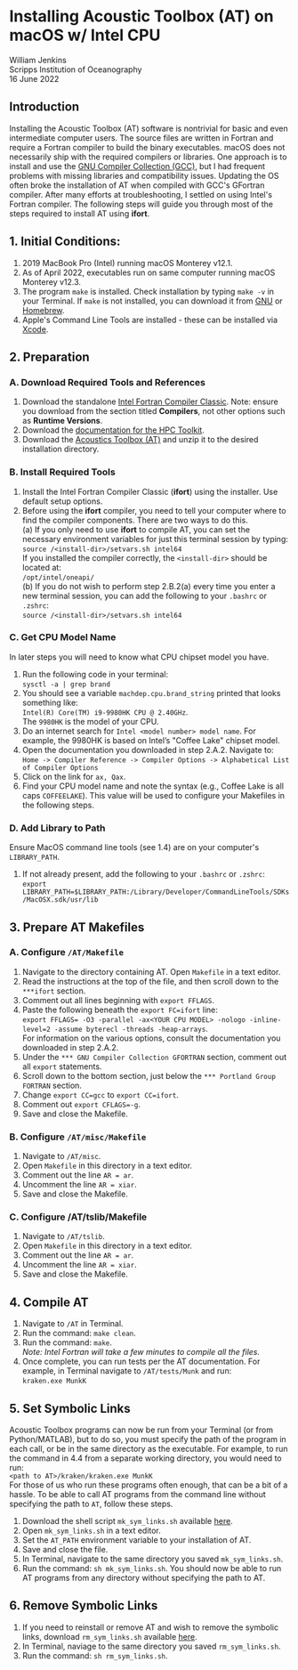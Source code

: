 # Installing Acoustic Toolbox (AT) on macOS w/ Intel CPU
William Jenkins
<br>Scripps Institution of Oceanography
<br>16 June 2022

## Introduction
Installing the Acoustic Toolbox (AT) software is nontrivial for basic and even intermediate computer users.  The source files are written in Fortran and require a Fortran compiler to build the binary executables.  macOS does not necessarily ship with the required compilers or libraries.  One approach is to install and use the [GNU Compiler Collection (GCC)](https://gcc.gnu.org), but I had frequent problems with missing libraries and compatibility issues.  Updating the OS often broke the installation of AT when compiled with GCC's GFortran compiler.  After many efforts at troubleshooting, I settled on using Intel's Fortran compiler.  The following steps will guide you through most of the steps required to install AT using **ifort**.

## 1. Initial Conditions:
1. 2019 MacBook Pro (Intel) running macOS Monterey v12.1.  
2. As of April 2022, executables run on same computer running macOS Monterey v12.3.
3. The program `make` is installed.  Check installation by typing `make -v` in your Terminal.  If `make` is not installed, you can download it from [GNU](https://www.gnu.org/software/make/) or [Homebrew](https://formulae.brew.sh/formula/make).
4. Apple's Command Line Tools are installed - these can be installed via [Xcode](https://developer.apple.com/xcode/).

## 2. Preparation
### A. Download Required Tools and References
1. Download the standalone [Intel Fortran Compiler Classic](https://www.intel.com/content/www/us/en/developer/articles/tool/oneapi-standalone-components.html#inpage-nav-6-1). Note: ensure you download from the section titled **Compilers**, not other options such as **Runtime Versions**.
2. Download the [documentation for the HPC Toolkit](https://d1hdbi2t0py8f.cloudfront.net/index.html?prefix=oneapi-hpc-docs/).
3. Download the [Acoustics Toolbox (AT)](https://oalib.hlsresearch.com/AcousticsToolbox/) and unzip it to the desired installation directory.

### B. Install Required Tools
1. Install the Intel Fortran Compiler Classic (**ifort**) using the installer.  Use default setup options.
2. Before using the **ifort** compiler, you need to tell your computer where to find the compiler components.  There are two ways to do this.
    <br>(a) If you only need to use **ifort** to compile AT, you can set the necessary environment variables for just this terminal session by typing:
    <br>`source /<install-dir>/setvars.sh intel64`
    <br>If you installed the compiler correctly, the `<install-dir>` should be located at:
    <br>`/opt/intel/oneapi/`
    <br>(b) If you do not wish to perform step 2.B.2(a) every time you enter a new terminal session, you can add the following to your `.bashrc` or `.zshrc`:
    <br>`source /<install-dir>/setvars.sh intel64`

### C. Get CPU Model Name
In later steps you will need to know what CPU chipset model you have.
1. Run the following code in your terminal:
<br>`sysctl -a | grep brand`
2. You should see a variable `machdep.cpu.brand_string` printed that looks something like:
<br>`Intel(R) Core(TM) i9-9980HK CPU @ 2.40GHz`.
<br>The `9980HK` is the model of your CPU.
3. Do an internet search for `Intel <model number> model name`.  For example, the 9980HK is based on Intel’s "Coffee Lake" chipset model.
4. Open the documentation you downloaded in step 2.A.2.  Navigate to: `Home -> Compiler Reference -> Compiler Options -> Alphabetical List of Compiler Options`
5. Click on the link for `ax, Qax`.
6. Find your CPU model name and note the syntax (e.g., Coffee Lake is all caps `COFFEELAKE`).  This value will be used to configure your Makefiles in the following steps.

### D. Add Library to Path
Ensure MacOS command line tools (see 1.4) are on your computer's `LIBRARY_PATH`.
1. If not already present, add the following to your `.bashrc` or `.zshrc`:
<br>`export LIBRARY_PATH=$LIBRARY_PATH:/Library/Developer/CommandLineTools/SDKs/MacOSX.sdk/usr/lib`

## 3. Prepare AT Makefiles
### A. Configure `/AT/Makefile`
1. Navigate to the directory containing AT.  Open `Makefile` in a text editor.
2. Read the instructions at the top of the file, and then scroll down to the `***ifort` section.
3. Comment out all lines beginning with `export FFLAGS`.
4. Paste the following beneath the `export FC=ifort` line:
<br>`export FFLAGS= -O3 -parallel -ax<YOUR CPU MODEL> -nologo -inline-level=2 -assume byterecl -threads -heap-arrays`.
<br>For information on the various options, consult the documentation you downloaded in step 2.A.2.
5. Under the `*** GNU Compiler Collection GFORTRAN` section, comment out all `export` statements.
6. Scroll down to the bottom section, just below the `*** Portland Group FORTRAN` section.
7. Change `export CC=gcc` to `export CC=ifort`.
8. Comment out `export CFLAGS=-g`.
9. Save and close the Makefile.

### B. Configure `/AT/misc/Makefile`
1. Navigate to `/AT/misc`.
2. Open `Makefile` in this directory in a text editor.
3. Comment out the line `AR = ar`.
4. Uncomment the line `AR = xiar`.
5. Save and close the Makefile.

### C. Configure /AT/tslib/Makefile
1. Navigate to `/AT/tslib`.
2. Open `Makefile` in this directory in a text editor.
3. Comment out the line `AR = ar`.
4. Uncomment the line `AR = xiar`.
5. Save and close the Makefile.

## 4. Compile AT
1. Navigate to `/AT` in Terminal.
2. Run the command: `make clean`.
3. Run the command: `make`.
<br>*Note: Intel Fortran will take a few minutes to compile all the files.*
4. Once complete, you can run tests per the AT documentation. For example, in Terminal navigate to `/AT/tests/Munk` and run:
<br>`kraken.exe MunkK`

## 5. Set Symbolic Links
Acoustic Toolbox programs can now be run from your Terminal (or from Python/MATLAB), but to do so, you must specify the path of the program in each call, or be in the same directory as the executable.  For example, to run the command in 4.4 from a separate working directory, you would need to run:
<br>`<path to AT>/kraken/kraken.exe MunkK`
<br>For those of us who run these programs often enough, that can be a bit of a hassle.  To be able to call AT programs from the command line without specifying the path to `AT`, follow these steps.
1. Download the shell script `mk_sym_links.sh` available [here](https://github.com/NeptuneProjects/TritonOA/tree/master/scripts).
2. Open `mk_sym_links.sh` in a text editor.
3. Set the `AT_PATH` environment variable to your installation of AT.
4. Save and close the file.
5. In Terminal, navigate to the same directory you saved `mk_sym_links.sh`.
6. Run the command: `sh mk_sym_links.sh`.  You should now be able to run AT programs from any directory without specifying the path to AT.

## 6. Remove Symbolic Links
1. If you need to reinstall or remove AT and wish to remove the symbolic links, download `rm_sym_links.sh` available [here](https://github.com/NeptuneProjects/TritonOA/tree/master/scripts).
2. In Terminal, naviage to the same directory you saved `rm_sym_links.sh`.
3. Run the command: `sh rm_sym_links.sh`.